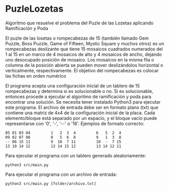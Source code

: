 # PuzleLozetas
Algoritmo que resuelve el problema del Puzle de las Lozetas aplicando Ramificación y Poda

El puzle de las losetas o rompecabezas de 15 (también llamado Gem Puzzle, Boss Puzzle, Game of Fifteen, Mystic Square y muchos otros) es un rompecabezas deslizante que tiene 15 mosaicos cuadrados numerados del 1 al 15 en un marco de 4 mosaicos de alto y 4 mosaicos de ancho, dejando uno desocupado posición de mosaico. Los mosaicos en la misma fila o columna de la posición abierta se pueden mover deslizándolos horizontal o verticalmente, respectivamente. El objetivo del rompecabezas es colocar las fichas en orden numérico

El programa acepta una configuración inicial de un tablero de 15 rompecabezas y determina si es solucionable o no. Si es solucionable, entonces procede a ejecutar el algoritmo de ramificación y poda para encontrar una solución. 
Se necesita tener instalado Python3 para ejecutar este programa.
El archivo de entrada debe ser en formato plano (txt) que contiene una matriz de 4x4 de la configuración inicial de la placa. Cada elemento/bloque está separado por un espacio, y el bloque vacío puede representarse con '0', '-', '--' o '16'.
Ejemplos de formato correcto:
```
05 01 03 04 		1   2  3  4 		6   5  2  4
09 02 07 08 		0   5  6  8 		9   1  3  8
-- 06 15 11 		9  10  7 11 		10  -  7 15
13 10 14 12 		13 14 15 12 		13 14 12 11
```
Para ejecutar el programa con un tablero generado aleatoriamente:
```
python3 src/main.py
```

Para ejecutar el programa con un archivo de entrada:
```
python3 src/main.py [folder/archivo.txt]
```
